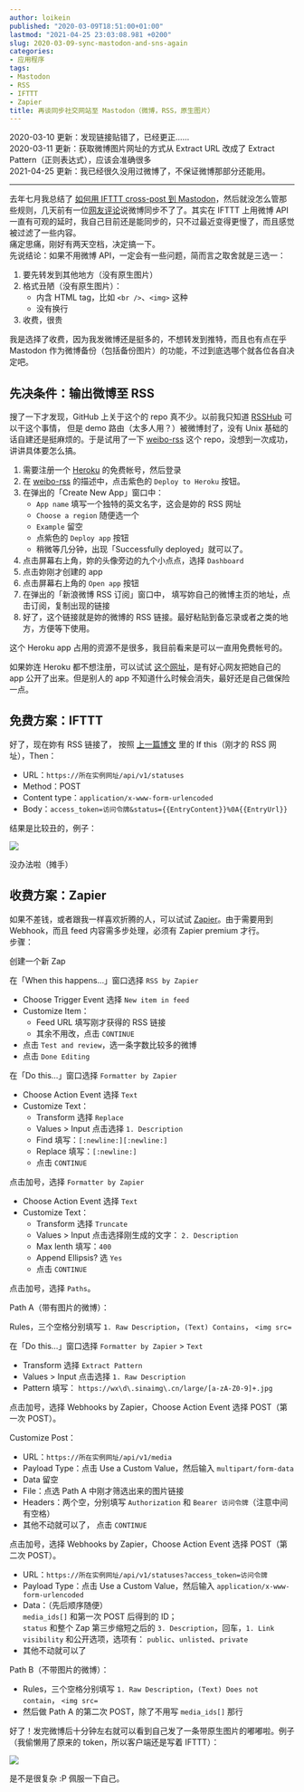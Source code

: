 ```yaml
---
author: loikein
published: "2020-03-09T18:51:00+01:00"
lastmod: "2021-04-25 23:03:08.981 +0200"
slug: 2020-03-09-sync-mastodon-and-sns-again
categories:
- 应用程序
tags:
- Mastodon
- RSS
- IFTTT
- Zapier
title: 再谈同步社交网站至 Mastodon（微博，RSS，原生图片）
---
```

2020-03-10 更新：发现链接贴错了，已经更正……  
2020-03-11 更新：获取微博图片网址的方式从 Extract URL 改成了
Extract Pattern（正则表达式），应该会准确很多  
2021-04-25 更新：我已经很久没用过微博了，不保证微博那部分还能用。

------------------------------------------------------------------------

  
去年七月我总结了 [如何用 IFTTT cross-post 到 Mastodon](../2019-07-13-sync-mastodon-and-sns-with-ifttt/)，然后就没怎么管那些规则，几天前有一位[网友评论](http://disq.us/p/27rp895)说微博同步不了了。其实在
IFTTT 上用微博 API
一直有可观的延时，我自己目前还是能同步的，只不过最近变得更慢了，而且感觉被过滤了一些内容。  
痛定思痛，刚好有两天空档，决定搞一下。  
先说结论：如果不用微博 API，一定会有一些问题，简而言之取舍就是三选一：  

1.  要先转发到其他地方（没有原生图片）
2.  格式丑陋（没有原生图片）：
    -   内含 HTML tag，比如 `<br />`、`<img>` 这种
    -   没有换行
3.  收费，很贵

我是选择了收费，因为我发微博还是挺多的，不想转发到推特，而且也有点在乎
Mastodon
作为微博备份（包括备份图片）的功能，不过到底选哪个就各位各自决定吧。  
  

## 先决条件：输出微博至 RSS

搜了一下才发现，GitHub 上关于这个的 repo 真不少。以前我只知道
[RSSHub](https://github.com/DIYgod/RSSHub) 可以干这个事情， 但是 demo
路由（太多人用？）被微博封了，没有 Unix
基础的话自建还是挺麻烦的。于是试用了一下
[weibo-rss](https://github.com/zgq354/weibo-rss) 这个
repo，没想到一次成功，讲讲具体要怎么搞。  

1.  需要注册一个 [Heroku](https://www.heroku.com/) 的免费帐号，然后登录
2.  在 [weibo-rss](https://github.com/zgq354/weibo-rss)
    的描述中，点击紫色的 `Deploy to Heroku` 按钮。
3.  在弹出的「Create New App」窗口中：
    -   `App name` 填写一个独特的英文名字，这会是妳的 RSS 网址
    -   `Choose a region` 随便选一个
    -   `Example` 留空
    -   点紫色的 `Deploy app` 按钮
    -   稍微等几分钟，出现「Successfully deployed」就可以了。
4.  点击屏幕右上角，妳的头像旁边的九个小点点，选择 `Dashboard`
5.  点击妳刚才创建的 app
6.  点击屏幕右上角的 `Open app` 按钮
7.  在弹出的「新浪微博 RSS 订阅」窗口中，
    填写妳自己的微博主页的地址，点击订阅，复制出现的链接
8.  好了，这个链接就是妳的微博的 RSS
    链接。最好粘贴到备忘录或者之类的地方，方便等下使用。

<!-- -->

这个 Heroku app 占用的资源不是很多，我目前看来是可以一直用免费帐号的。  
  
如果妳连 Heroku 都不想注册，可以试试
[这个网址](https://rssfeed.today/weibo/)，是有好心网友把她自己的 app
公开了出来。但是别人的 app
不知道什么时候会消失，最好还是自己做保险一点。  
  

## 免费方案：IFTTT

好了，现在妳有 RSS 链接了， 按照
[上一篇博文](../2019-07-13-sync-mastodon-and-sns-with-ifttt/)
里的 If this（刚才的 RSS 网址），Then：  

-   URL：`https://所在实例网址/api/v1/statuses`
-   Method：POST
-   Content type：`application/x-www-form-urlencoded`
-   Body：`access_token=访问令牌&status={{EntryContent}}%0A{{EntryUrl}}`

结果是比较丑的，例子：  

[![](../images/thumbnails/2020-03-09-zai-tan-tong-bu-she-jiao-wang-zhan-zhi-mastodon-wei-bo-rss-yuan-sheng-tu-pian-%25E6%2588%25AA%25E5%25B1%258F2020-03-0918.04.24.png)](../images/2020-03-09-zai-tan-tong-bu-she-jiao-wang-zhan-zhi-mastodon-wei-bo-rss-yuan-sheng-tu-pian-%25E6%2588%25AA%25E5%25B1%258F2020-03-0918.04.24.png)

没办法啦（摊手）  
  

## 收费方案：Zapier

如果不差钱，或者跟我一样喜欢折腾的人，可以试试
[Zapier](https://zapier.com/)。由于需要用到 Webhook，而且 feed
内容需多步处理，必须有 Zapier premium 才行。  
步骤：  

创建一个新 Zap

在「When this happens…」窗口选择 `RSS by Zapier`

-   Choose Trigger Event 选择 `New item in feed`
-   Customize Item：
    -   Feed URL 填写刚才获得的 RSS 链接
    -   其余不用改，点击 `CONTINUE`
-   点击 `Test and review`，选一条字数比较多的微博
-   点击 `Done Editing`

在「Do this…」窗口选择 `Formatter by Zapier`

-   Choose Action Event 选择 `Text`
-   Customize Text：
    -   Transform 选择 `Replace`
    -   Values &gt; Input 点击选择 `1. Description`
    -   Find 填写：`[:newline:][:newline:]`
    -   Replace 填写：`[:newline:]`
    -   点击 `CONTINUE`

点击加号，选择 `Formatter by Zapier`

-   Choose Action Event 选择 `Text`
-   Customize Text：
    -   Transform 选择 `Truncate`
    -   Values &gt; Input 点击选择刚生成的文字： `2. Description`
    -   Max lenth 填写：`400`
    -   Append Ellipsis? 选 `Yes`
    -   点击 `CONTINUE`

点击加号，选择 `Paths`。

Path A（带有图片的微博）：

Rules，三个空格分别填写 `1. Raw Description`，`(Text) Contains`，
`<img src=`

在「Do this…」窗口选择 `Formatter by Zapier` &gt; `Text`

-   Transform 选择 `Extract Pattern`
-   Values &gt; Input 点击选择 `1. Raw Description`
-   Pattern 填写： `https://wx\d\.sinaimg\.cn/large/[a-zA-Z0-9]+.jpg`

点击加号，选择 Webhooks by Zapier，Choose Action Event 选择 POST（第一次
POST）。

Customize Post：

-   URL：`https://所在实例网址/api/v1/media`
-   Payload Type：点击 Use a Custom Value，然后输入
    `multipart/form-data`
-   Data 留空
-   File：点选 Path A 中刚才筛选出来的图片链接
-   Headers：两个空，分别填写 `Authorization` 和
    `Bearer 访问令牌`（注意中间有空格）
-   其他不动就可以了， 点击 `CONTINUE`

点击加号，选择 Webhooks by Zapier，Choose Action Event 选择 POST（第二次
POST）。

-   URL：`https://所在实例网址/api/v1/statuses?access_token=访问令牌`
-   Payload Type：点击 Use a Custom Value，然后输入
    `application/x-www-form-urlencoded`
-   Data：（先后顺序随便）  
    `media_ids[]` 和第一次 POST 后得到的 ID；  
    `status` 和整个 Zap 第三步缩短之后的
    `3. Description`，回车，`1. Link`  
    `visibility` 和公开选项，选项有： `public`、`unlisted`、`private`
-   其他不动就可以了

Path B（不带图片的微博）：

-   Rules，三个空格分别填写
    `1. Raw Description`，`(Text) Does not contain`， `<img src=`
-   然后做 Path A 的第二次 POST，除了不用写 `media_ids[]` 那行

好了！发完微博后十分钟左右就可以看到自己发了一条带原生图片的嘟嘟啦。例子（我偷懒用了原来的
token，所以客户端还是写着 IFTTT）：  

[![](../images/thumbnails/2020-03-09-zai-tan-tong-bu-she-jiao-wang-zhan-zhi-mastodon-wei-bo-rss-yuan-sheng-tu-pian-%25E6%2588%25AA%25E5%25B1%258F2020-03-0918.49.48.png)](../images/2020-03-09-zai-tan-tong-bu-she-jiao-wang-zhan-zhi-mastodon-wei-bo-rss-yuan-sheng-tu-pian-%25E6%2588%25AA%25E5%25B1%258F2020-03-0918.49.48.png)

是不是很复杂 :P 佩服一下自己。
